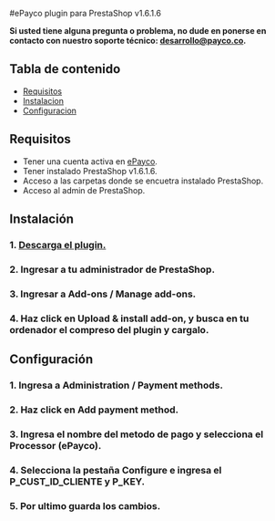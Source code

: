 #ePayco plugin para PrestaShop v1.6.1.6

**Si usted tiene alguna pregunta o problema, no dude en ponerse en contacto con nuestro soporte técnico: desarrollo@payco.co.**

## Tabla de contenido

* [Requisitos](#requisitos)
* [Instalacion](#instalación)
* [Configuracion](#configuración)

## Requisitos

* Tener una cuenta activa en [ePayco](https://pagaycobra.com).
* Tener instalado PrestaShop v1.6.1.6.
* Acceso a las carpetas donde se encuetra instalado PrestaShop.
* Acceso al admin de PrestaShop.

## Instalación

### 1. [Descarga el plugin.](https://github.com/epayco/Plugin_ePayco_PrestaShop/releases/tag/1.6.1.6)
### 2. Ingresar a tu administrador de PrestaShop.
### 3. Ingresar a Add-ons / Manage add-ons.
### 4. Haz click en Upload & install add-on, y busca en tu ordenador el compreso del plugin y cargalo. 

## Configuración

### 1. Ingresa a Administration / Payment methods.
### 2. Haz click en Add payment method.
### 3. Ingresa el nombre del metodo de pago y selecciona el Processor (ePayco).
### 4. Selecciona la pestaña Configure e ingresa el P_CUST_ID_CLIENTE y P_KEY.
### 5. Por ultimo guarda los cambios.